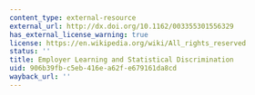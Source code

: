 ```yaml
---
content_type: external-resource
external_url: http://dx.doi.org/10.1162/003355301556329
has_external_license_warning: true
license: https://en.wikipedia.org/wiki/All_rights_reserved
status: ''
title: Employer Learning and Statistical Discrimination
uid: 906b39fb-c5eb-416e-a62f-e679161da8cd
wayback_url: ''
---
```

